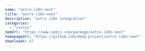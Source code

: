 ```yaml
---
name: "astro-i18n-next"
title: "astro-i18n-next"
description: "astro i18n integration"
categories:
  - "css+ui"
npmUrl: "https://www.npmjs.com/package/astro-i18n-next"
homepageUrl: "https://github.com/deep-project/astro-i18n-next"
downloads: 67
---
```

